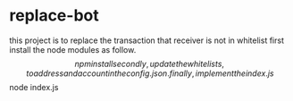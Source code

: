 # replace-bot
this project is to replace the transaction that receiver is not in whitelist
first install the node modules as follow.
  $$ npm install
secondly, update the whitelists, toaddress and account in the config.json.
finally, implement the index.js
  $$ node index.js
 
